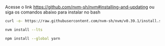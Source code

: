 Acesse o link https://github.com/nvm-sh/nvm#installing-and-updating ou siga os comandos abaixo para instalar no bash
```bash
curl -o- https://raw.githubusercontent.com/nvm-sh/nvm/v0.39.1/install.sh | bash
```

```bash
nvm install --lts
```

```bash
npm install --global yarn
```
